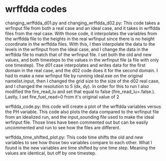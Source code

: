 # wrffdda codes
changing_wrffdda_d01.py and changing_wrffdda_d02.py: This code takes a wrfinput file from both a real case and an ideal case, and it takes in wrffdda files from the real case. With those code, it interpolates the variables from the wrffdda file to the heights in the real wrfinput since there is no height coordinate in the wrffdda files. With this, I then interpolate the data to the levels in the wrfinput from the ideal case, and I change the data in the wrffdda file to match that of the wrfinput file. I set both the old and new values, and both timesteps to the values in the wrfinput file (a file with only one timestep). The d01 case interpolates and writes data for the first domain in the real case, and the d02 code does it for the second domain. I had to make a new wrfinput file by running ideal.exe on the original namelist.input, then I changed the grid size to the size of the d02 real case, and I changed the resolution to 5 (dx, dy). In order for this to run I also modified the fire_read_lu and set that equal to false (fire_read_lu=.false.). Lastly, I set fire_fuel_read=0 from it's original value of 2

wrffdda_code.py: this code will create a plot of the wrffdda variables versus the PH variable. This code also plots the data compared to the wrfinput file from an idealized run, and the input_sounding file used to make the ideal wrfinput file. Those lines have been commented out but can be easily uncommented and run to see how the files are different.

wrffdda_time_shifted_plot.py: This code time shifts the old and new variables to see how those two variables compare to each other. What I found is the new variables are time shifted by one time step. Meaning the values are identical, but off by one timestep.
